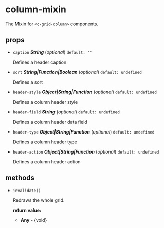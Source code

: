 # column-mixin 

The Mixin for `<c-grid-column>` components. 

## props 

- `caption` ***String*** (*optional*) `default: ''` 

  Defines a header caption 

- `sort` ***String|Function|Boolean*** (*optional*) `default: undefined` 

  Defines a sort 

- `header-style` ***Object|String|Function*** (*optional*) `default: undefined` 

  Defines a column header style 

- `header-field` ***String*** (*optional*) `default: undefined` 

  Defines a column header data field 

- `header-type` ***Object|String|Function*** (*optional*) `default: undefined` 

  Defines a column header type 

- `header-action` ***Object|String|Function*** (*optional*) `default: undefined` 

  Defines a column header action 

## methods 

- `invalidate()` 

  Redraws the whole grid. 

   **return value:** 

     - **Any** - {void} 
